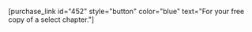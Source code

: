 [purchase_link id="452" style="button" color="blue" text="For your free copy of a select chapter."]
